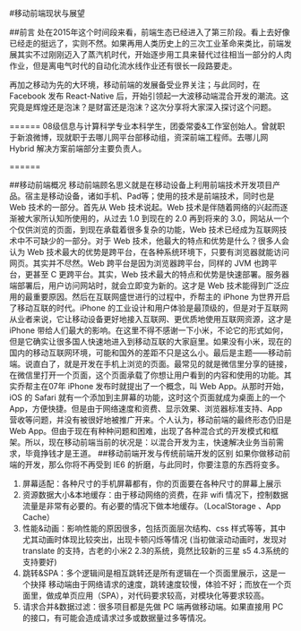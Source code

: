 #移动前端现状与展望



##前言
处在2015年这个时间段来看，前端生态已经进入了第三阶段。看上去好像已经走的挺远了，实则不然。如果再用人类历史上的三次工业革命来类比，前端发展其实不过刚刚迈入了蒸汽机时代，开始逐步用工具来替代过往相当一部分的人肉作业，但是离电气时代的自动化流水线作业还有很长一段路要走。

再加之移动为先的大环境，移动前端的发展备受业界关注；与此同时，在 Facebook 发布 React-Native 后，开始引领起一大波移动端混合开发的潮流。这究竟是辉煌还是泡沫？是财富还是泡沫？这次分享将大家深入探讨这个问题。

======
08级信息与计算科学专业本科学生，团委常委&工作室创始人。曾就职于新浪微博，现就职于去哪儿网平台部移动组，资深前端工程师。去哪儿网 Hybrid 解决方案前端部分主要负责人。

======

##移动前端概况
移动前端顾名思义就是在移动设备上利用前端技术开发项目产品。宿主是移动设备，诸如手机、Pad等；使用的技术是前端技术，同时也是 Web 技术的一部分。首先从 Web 技术说起。Web 技术是伴随着网络的兴起而逐渐被大家所认知所使用的，从过去 1.0   到现在的 2.0 再到将来的 3.0，网站从一个个仅供浏览的页面，到现在承载着很多复杂的功能，Web 技术已经成为互联网技术中不可缺少的一部分。对于 Web 技术，他最大的特点和优势是什么？很多人会认为 Web 技术最大的优势是跨平台，在各种系统环境下，只要有浏览器就能访问网页。其实并不尽然。Web 跨平台是因为浏览器跨平台，同样的 JVM 也跨平台，更甚至 C 更跨平台。其实，Web 技术最大的特点和优势是快速部署。服务器端部署后，用户访问网站时，就会立即变为新的。这才是 Web 技术能得到广泛应用的最重要原因。然后在互联网盛世进行的过程中，乔帮主的 iPhone 为世界开启了移动互联的时代。iPhone 的工业设计和用户体验是最顶级的，但是对于互联网从业者来说，它让移动设备更好地接入互联网、更优质地使用互联网资源，这才是 iPhone 带给人们最大的影响。在这里不得不感谢一下小米，不论它的形式如何，但是它确实让很多国人快速地进入到移动互联的大家庭里。如果没有小米，现在的国内的移动互联网环境，可能和国外的差距不只是这么小。最后是主题——移动前端。说直白了，就是开发在手机上浏览的页面。最常见的就是微信里分享的链接，在微信里打开一个页面，这个页面承载了你想让用户看到的内容和使用的功能。其实乔帮主在07年 iPhone 发布时就提出了一个概念，叫 Web App。从那时开始，iOS 的 Safari 就有一个添加到主屏幕的功能，这时这个页面就成为桌面上的一个 App，方便快捷。但是由于网络速度和资费、显示效果、浏览器标准支持、App 营收等问题，并没有被很好地被推广开来。个人认为，移动前端的最终形态仍旧是 Web App。但由于现在有种种问题和困难，出现了各种混合式的开发模式和框架。所以，现在移动前端当前的状况是：以混合开发为主，快速解决业务当前需求，毕竟挣钱才是王道。
##移动前端开发与传统前端开发的区别
如果你做移动前端的开发，那么你将不再受到 IE6 的折磨，与此同时，你要注意的东西将变多。
1. 屏幕适配：各种尺寸的手机屏幕都有，你的页面要在各种尺寸的屏幕上展示
2. 资源数据大小&本地缓存：由于移动网络的资费，在非 wifi 情况下，控制数据流量是非常有必要的。有必要的情况下做本地缓存。（LocalStorage 、App Cache）
3. 性能&动画：影响性能的原因很多，包括页面层次结构、css 样式等等，其中尤其动画时体现比较突出，出现卡顿闪烁等情况 (当初做滚动动画时，发现对 translate 的支持，古老的小米2 2.3的系统，竟然比较新的三星 s5 4.3系统的支持要好)
4. 跳转&SPA：多个逻辑间是相互跳转还是所有逻辑在一个页面里展示，这是一个抉择 移动端由于网络请求的速度，跳转速度较慢，体验不好；而放在一个页面里，做成单页应用（SPA），对代码要求较高，对模块化等要求较高。
5. 请求合并&数据过滤：很多项目都是先做 PC 端再做移动端。如果直接用 PC 的接口，有可能会造成请求过多或数据量过多等情况。
